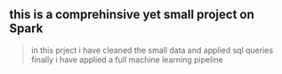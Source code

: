 ## this is a comprehinsive yet small project on Spark

> in this prject i have cleaned the small data 
and applied sql queries 
finally i have applied a full machine learning pipeline 
